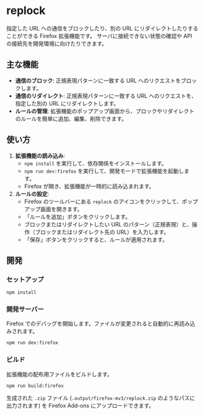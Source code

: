 # replock

指定した URL への通信をブロックしたり、別の URL にリダイレクトしたりすることができる Firefox 拡張機能です。
サーバに接続できない状態の確認や API の接続先を開発環境に向けたりできます。

## 主な機能

*   **通信のブロック**: 正規表現パターンに一致する URL へのリクエストをブロックします。
*   **通信のリダイレクト**: 正規表現パターンに一致する URL へのリクエストを、指定した別の URL にリダイレクトします。
*   **ルールの管理**: 拡張機能のポップアップ画面から、ブロックやリダイレクトのルールを簡単に追加、編集、削除できます。

## 使い方

1.  **拡張機能の読み込み**:
    *   `npm install` を実行して、依存関係をインストールします。
    *   `npm run dev:firefox` を実行して、開発モードで拡張機能を起動します。
    *   Firefox が開き、拡張機能が一時的に読み込まれます。
2.  **ルールの設定**:
    *   Firefox のツールバーにある `replock` のアイコンをクリックして、ポップアップ画面を開きます。
    *   「ルールを追加」ボタンをクリックします。
    *   ブロックまたはリダイレクトしたい URL のパターン（正規表現）と、操作（ブロックまたはリダイレクト先の URL）を入力します。
    *   「保存」ボタンをクリックすると、ルールが適用されます。

## 開発

### セットアップ

```bash
npm install
```

### 開発サーバー

Firefox でのデバッグを開始します。ファイルが変更されると自動的に再読み込みされます。

```bash
npm run dev:firefox
```

### ビルド

拡張機能の配布用ファイルをビルドします。

```bash
npm run build:firefox
```

生成された `.zip` ファイル (`.output/firefox-mv3/replock.zip` のようなパスに出力されます) を Firefox Add-ons にアップロードできます。